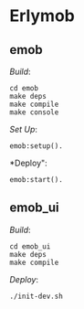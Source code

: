Erlymob
=======

emob
----

*Build*:

```text
cd emob
make deps
make compile
make console
```

*Set Up*:

```text
emob:setup().
```

*Deploy":

```text
emob:start().
```

emob_ui
------

*Build*:

```text
cd emob_ui
make deps
make compile
```

*Deploy*:

```text
./init-dev.sh
```
